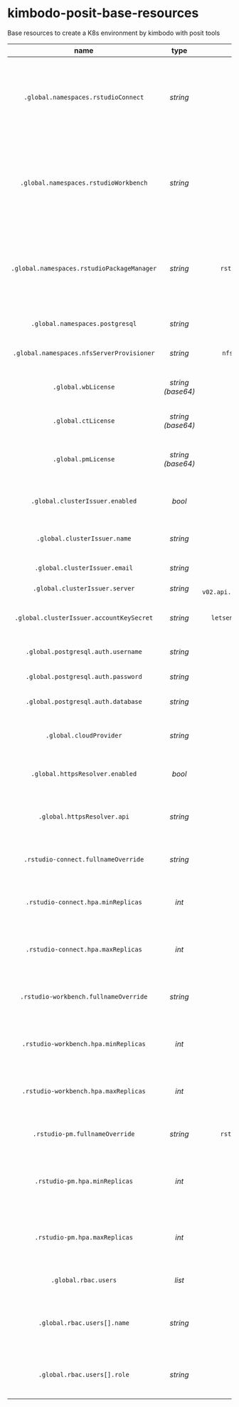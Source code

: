 # kimbodo-posit-base-resources
Base resources to create a K8s environment by kimbodo with posit tools

| name | type | default | description |
| :---: | :---: | :---: | :--- |
| `.global.namespaces.rstudioConnect` | *string* | `rstudio-connect` | The namespace to create rstudio-connect objects provided by this Helm Chart and `rstudio/rstudio-connect` Helm Chart |
| `.global.namespaces.rstudioWorkbench` | *string* | `rstudio-workbench` | The namespace to create rstudio-workbench objects provided by this Helm Chart and `rstudio/rstudio-workbench` Helm Chart  |
| `.global.namespaces.rstudioPackageManager` | *string* | `rstudio-package-manager` | The namespace to create rstudio-package-manager objects provided by this Helm Chart and `rstudio/rstudio-pm` Helm Chart |
| `.global.namespaces.postgresql` | *string* | `postgresql` | The namespace for PostgreSQL resources |
| `.global.namespaces.nfsServerProvisioner` | *string* | `nfs-server-provisioner` | The namespace for NFS Server Provisioner |
| `.global.wbLicense` | *string (base64)* | `""` | RStudio Workbench license key in base64 format |
| `.global.ctLicense` | *string (base64)* | `""` | RStudio Connect license key in base64 format |
| `.global.pmLicense` | *string (base64)* | `""` | RStudio Package-manager license key in base64 format |
| `.global.clusterIssuer.enabled` | *bool* | `true` | Whether to create the `ClusterIssuer` object |
| `.global.clusterIssuer.name` | *string* | `letsencrypt-prod` | Metadata name of the Let's Encrypt ClusterIssuer |
| `.global.clusterIssuer.email` | *string* | `""` | Email required by Let's Encrypt |
| `.global.clusterIssuer.server` | *string* | `https://acme-v02.api.letsencrypt.org/directory` | Let's Encrypt server URL |
| `.global.clusterIssuer.accountKeySecret` | *string* | `letsencrypt-prod-account-key` | Secret name containing the account key for Let's Encrypt |
| `.global.postgresql.auth.username` | *string* | `""` | Username to be created for PostgreSQL |
| `.global.postgresql.auth.password` | *string* | `""` | Password for the PostgreSQL user |
| `.global.postgresql.auth.database` | *string* | `""` | Database to be created on first execution |
| `.global.cloudProvider` | *string* | `GCP` | The cloud provider to deploy to (`AWS`, `GCP`, or `AZURE`) |
| `.global.httpsResolver.enabled` | *bool* | `true` | Whether to generate a TLS key/cert using a resolver |
| `.global.httpsResolver.api` | *string* | `LETSENCRYPT` | API to use for generating TLS certificates (`LETSENCRYPT` or `BUYPASS`) |
| `.rstudio-connect.fullnameOverride` | *string* | `rstudio-connect` | Custom name override for RStudio Connect release |
| `.rstudio-connect.hpa.minReplicas` | *int* | `1` | Minimum number of pods for RStudio Connect autoscaling |
| `.rstudio-connect.hpa.maxReplicas` | *int* | `5` | Maximum number of pods for RStudio Connect autoscaling |
| `.rstudio-workbench.fullnameOverride` | *string* | `rstudio-workbench` | Custom name override for RStudio Workbench release |
| `.rstudio-workbench.hpa.minReplicas` | *int* | `1` | Minimum number of pods for RStudio Workbench autoscaling |
| `.rstudio-workbench.hpa.maxReplicas` | *int* | `5` | Maximum number of pods for RStudio Workbench autoscaling |
| `.rstudio-pm.fullnameOverride` | *string* | `rstudio-package-manager` | Custom name override for RStudio Package Manager release |
| `.rstudio-pm.hpa.minReplicas` | *int* | `1` | Minimum number of pods for RStudio Package Manager autoscaling |
| `.rstudio-pm.hpa.maxReplicas` | *int* | `5` | Maximum number of pods for RStudio Package Manager autoscaling |
| `.global.rbac.users` | *list* | `[]` | List of users with access roles for this cluster |
| `.global.rbac.users[].name` | *string* | `""` | The user email or ID. For GCP, must be the Google Account used to access the cluster |
| `.global.rbac.users[].role` | *string* | `""` | The role assigned to the user. Valid options: `viewer`, `editor`, `admin` |